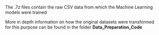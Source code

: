 The .7z files contain the raw CSV data from which the Machine Learning models were trained

More in depth information on how the original datasets were transformed for this purpose can be found in the folder **Data_Preparation_Code**